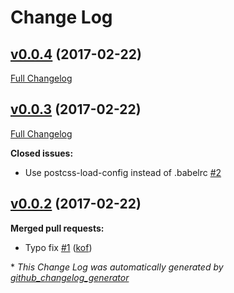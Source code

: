# Change Log

## [v0.0.4](https://github.com/lttb/babel-plugin-prejss/tree/v0.0.4) (2017-02-22)
[Full Changelog](https://github.com/lttb/babel-plugin-prejss/compare/v0.0.3...v0.0.4)

## [v0.0.3](https://github.com/lttb/babel-plugin-prejss/tree/v0.0.3) (2017-02-22)
[Full Changelog](https://github.com/lttb/babel-plugin-prejss/compare/v0.0.2...v0.0.3)

**Closed issues:**

- Use postcss-load-config instead of .babelrc [\#2](https://github.com/lttb/babel-plugin-prejss/issues/2)

## [v0.0.2](https://github.com/lttb/babel-plugin-prejss/tree/v0.0.2) (2017-02-22)
**Merged pull requests:**

- Typo fix [\#1](https://github.com/lttb/babel-plugin-prejss/pull/1) ([kof](https://github.com/kof))



\* *This Change Log was automatically generated by [github_changelog_generator](https://github.com/skywinder/Github-Changelog-Generator)*